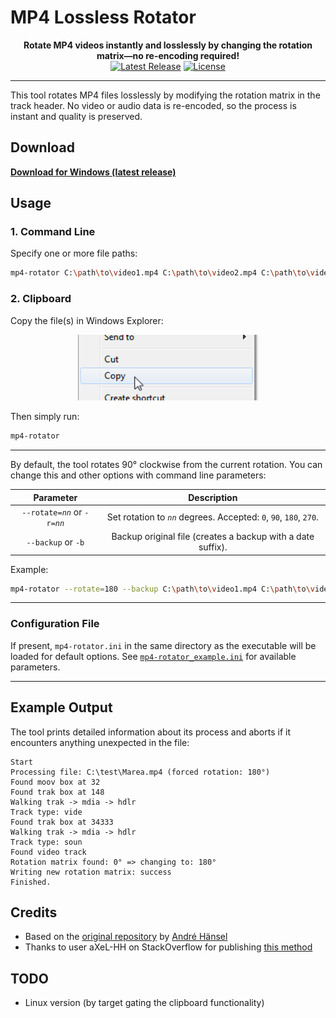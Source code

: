 
# MP4 Lossless Rotator

<p align="center">
	<b>Rotate MP4 videos instantly and losslessly by changing the rotation matrix—no re-encoding required!</b><br>
	<a href="https://github.com/vanowm/MP4-Lossless-Rotator/releases/latest"><img src="https://img.shields.io/github/v/release/vanowm/MP4-Lossless-Rotator?label=Latest%20Release" alt="Latest Release"></a>
	<a href="https://github.com/vanowm/MP4-Lossless-Rotator/blob/master/LICENSE"><img src="https://img.shields.io/github/license/vanowm/MP4-Lossless-Rotator.svg" alt="License"></a>
</p>

---

This tool rotates MP4 files losslessly by modifying the rotation matrix in the track header. No video or audio data is re-encoded, so the process is instant and quality is preserved.


## Download

**[Download for Windows (latest release)](https://github.com/vanowm/MP4-Lossless-Rotator/releases/latest/download/mp4-rotator-x86_64-pc-windows-msvc.zip)**


## Usage

### 1. Command Line

Specify one or more file paths:

```sh
mp4-rotator C:\path\to\video1.mp4 C:\path\to\video2.mp4 C:\path\to\video3.mp4
```

### 2. Clipboard

Copy the file(s) in Windows Explorer:

<p align="center"><img src="docs/copy.png" width="300" alt="Copy to clipboard"></p>

Then simply run:

```sh
mp4-rotator
```

---

By default, the tool rotates 90° clockwise from the current rotation. You can change this and other options with command line parameters:

|   Parameter   |   Description   |
|:------------:|:---------------:|
| `--rotate=`*`nn`* or `-r=`*`nn`* | Set rotation to *`nn`* degrees. Accepted: `0`, `90`, `180`, `270`. |
| `--backup` or `-b` | Backup original file (creates a backup with a date suffix). |

Example:

```sh
mp4-rotator --rotate=180 --backup C:\path\to\video1.mp4 C:\path\to\video2.mp4
```

---

### Configuration File

If present, `mp4-rotator.ini` in the same directory as the executable will be loaded for default options.
See [`mp4-rotator_example.ini`](https://github.com/vanowm/MP4-Lossless-Rotator/blob/master/mp4-rotator_example.ini) for available parameters.

---

## Example Output

The tool prints detailed information about its process and aborts if it encounters anything unexpected in the file:

```text
Start
Processing file: C:\test\Marea.mp4 (forced rotation: 180°)
Found moov box at 32
Found trak box at 148
Walking trak -> mdia -> hdlr
Track type: vide
Found trak box at 34333
Walking trak -> mdia -> hdlr
Track type: soun
Found video track
Rotation matrix found: 0° => changing to: 180°
Writing new rotation matrix: success
Finished.
```


## Credits

- Based on the [original repository](https://gitlab.com/AndreKR/mp4-rotator) by [André Hänsel](https://gitlab.com/AndreKR)
- Thanks to user aXeL-HH on StackOverflow for publishing [this method](https://stackoverflow.com/questions/25031557/rotate-mp4-videos-without-re-encoding/49535017#49535017)



## TODO
* Linux version (by target gating the clipboard functionality)
